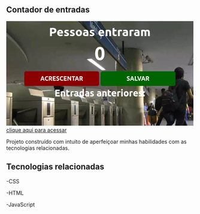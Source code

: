 ## Contador de entradas
![preview](./.github/preview.jpg)
[clique aqui para acessar](http://congelado860.github.io/nlw-esports-explorer)


Projeto construído com intuito de aperfeiçoar minhas habilidades com as tecnologias relacionadas.


## Tecnologias relacionadas

-CSS

-HTML

-JavaScript